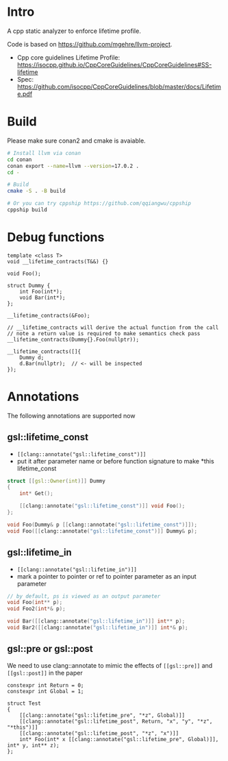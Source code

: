 # Intro
A cpp static analyzer to enforce lifetime profile.

Code is based on https://github.com/mgehre/llvm-project.

+ Cpp core guidelines Lifetime Profile: https://isocpp.github.io/CppCoreGuidelines/CppCoreGuidelines#SS-lifetime
+ Spec: https://github.com/isocpp/CppCoreGuidelines/blob/master/docs/Lifetime.pdf

# Build
Please make sure conan2 and cmake is avaiable.

```bash
# Install llvm via conan
cd conan
conan export --name=llvm --version=17.0.2 .
cd -

# Build
cmake -S . -B build

# Or you can try cppship https://github.com/qqiangwu/cppship
cppship build
```

# Debug functions
```
template <class T>
void __lifetime_contracts(T&&) {}

void Foo();

struct Dummy {
    int Foo(int*);
    void Bar(int*);
};

__lifetime_contracts(&Foo);

// __lifetime_contracts will derive the actual function from the call
// note a return value is required to make semantics check pass
__lifetime_contracts(Dummy{}.Foo(nullptr));

__lifetime_contracts([]{
    Dummy d;
    d.Bar(nullptr);  // <- will be inspected
});
```

# Annotations
The following annotations are supported now

## gsl::lifetime_const
+ ```[[clang::annotate("gsl::lifetime_const")]]```
+ put it after parameter name or before function signature to make *this lifetime_const

```C++
struct [[gsl::Owner(int)]] Dummy
{
    int* Get();

    [[clang::annotate("gsl::lifetime_const")]] void Foo();
};

void Foo(Dummy& p [[clang::annotate("gsl::lifetime_const")]]);
void Foo([[clang::annotate("gsl::lifetime_const")]] Dummy& p);
```

## gsl::lifetime_in
+ ```[[clang::annotate("gsl::lifetime_in")]]```
+ mark a pointer to pointer or ref to pointer parameter as an input parameter

```C++
// by default, ps is viewed as an output parameter
void Foo(int** p);
void Foo2(int*& p);

void Bar([[clang::annotate("gsl::lifetime_in")]] int** p);
void Bar2([[clang::annotate("gsl::lifetime_in")]] int*& p);
```

## gsl::pre or gsl::post
We need to use clang::annotate to mimic the effects of `[[gsl::pre]]` and `[[gsl::post]]` in the paper

```
constexpr int Return = 0;
constexpr int Global = 1;

struct Test
{
    [[clang::annotate("gsl::lifetime_pre", "*z", Global)]]
    [[clang::annotate("gsl::lifetime_post", Return, "x", "y", "*z", "*this")]]
    [[clang::annotate("gsl::lifetime_post", "*z", "x")]]
    int* Foo(int* x [[clang::annotate("gsl::lifetime_pre", Global)]], int* y, int** z);
};
```